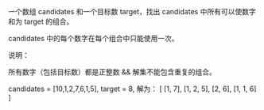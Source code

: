 一个数组 candidates 和一个目标数 target，找出 candidates 中所有可以使数字和为 target 的组合。

candidates 中的每个数字在每个组合中只能使用一次。

说明：

所有数字（包括目标数）都是正整数 && 解集不能包含重复的组合。 

candidates = [10,1,2,7,6,1,5], target = 8,
解为：
[
  [1, 7],
  [1, 2, 5],
  [2, 6],
  [1, 1, 6]
]

```js

```
